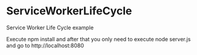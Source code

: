 # ServiceWorkerLifeCycle
Service Worker Life Cycle example

Execute npm install and after that you only need to execute node server.js and go to http://localhost:8080
